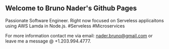 ## Welcome to Bruno Nader's Github Pages

Passionate Software Engineer. Right now focused on Serveless applicaitons using AWS Lamda in Node.js. #Serveless #Microservices

For more information contact me via email: nader.bruno@gmail.com or leave me a message @ +1.203.994.4777. 
